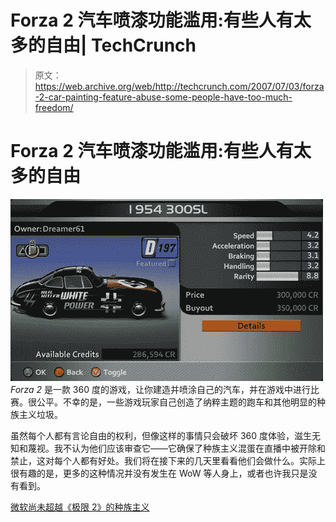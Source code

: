 # Forza 2 汽车喷漆功能滥用:有些人有太多的自由| TechCrunch

> 原文：<https://web.archive.org/web/http://techcrunch.com/2007/07/03/forza-2-car-painting-feature-abuse-some-people-have-too-much-freedom/>

# Forza 2 汽车喷漆功能滥用:有些人有太多的自由

![forzaracism.jpg](img/82c2634faf1efad8c9d506dbc021b76b.png)
*Forza 2* 是一款 360 度的游戏，让你建造并喷涂自己的汽车，并在游戏中进行比赛。很公平。不幸的是，一些游戏玩家自己创造了纳粹主题的跑车和其他明显的种族主义垃圾。

虽然每个人都有言论自由的权利，但像这样的事情只会破坏 360 度体验，滋生无知和蔑视。我不认为他们应该审查它——它确保了种族主义混蛋在直播中被开除和禁止，这对每个人都有好处。我们将在接下来的几天里看看他们会做什么。实际上很有趣的是，更多的这种情况并没有发生在 WoW 等人身上，或者也许我只是没有看到。

[微软尚未超越《极限 2》的种族主义](https://web.archive.org/web/20130628165535/http://www.360-gamer.com/news.asp?id=1173)